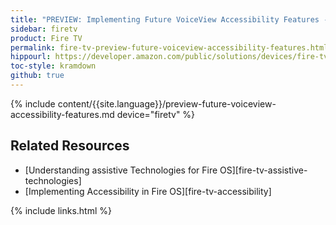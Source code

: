 ```yaml
---
title: "PREVIEW: Implementing Future VoiceView Accessibility Features - Fire TV"
sidebar: firetv
product: Fire TV
permalink: fire-tv-preview-future-voiceview-accessibility-features.html
hippourl: https://developer.amazon.com/public/solutions/devices/fire-tv/docs/fire-tv-preview-future-voiceview-accessibility-features
toc-style: kramdown
github: true
---
```


{% include content/{{site.language}}/preview-future-voiceview-accessibility-features.md device="firetv" %}

## Related Resources

*   [Understanding assistive Technologies for Fire OS][fire-tv-assistive-technologies]
*   [Implementing Accessibility in Fire OS][fire-tv-accessibility]

{% include links.html %}




